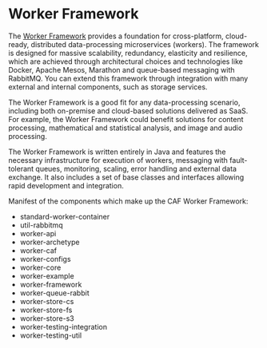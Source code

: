 # Worker Framework

The [Worker Framework](https://workerframework.github.io/worker-framework/) provides a foundation for cross-platform, cloud-ready, distributed data-processing microservices (workers). The framework is designed for massive scalability, redundancy, elasticity and resilience, which are achieved through architectural choices and technologies like Docker, Apache Mesos, Marathon and queue-based messaging with RabbitMQ. You can extend this framework through integration with many external and internal components, such as storage services.

The Worker Framework is a good fit for any data-processing scenario, including both on-premise and cloud-based solutions delivered as SaaS. For example, the Worker Framework could benefit solutions for content processing, mathematical and statistical analysis, and image and audio processing.

The Worker Framework is written entirely in Java and features the necessary infrastructure for execution of workers, messaging with fault-tolerant queues, monitoring, scaling, error handling and external data exchange. It also includes a set of base classes and interfaces allowing rapid development and integration.

Manifest of the components which make up the CAF Worker Framework:
* standard-worker-container
* util-rabbitmq
* worker-api
* worker-archetype
* worker-caf
* worker-configs
* worker-core
* worker-example
* worker-framework
* worker-queue-rabbit
* worker-store-cs
* worker-store-fs
* worker-store-s3
* worker-testing-integration
* worker-testing-util
